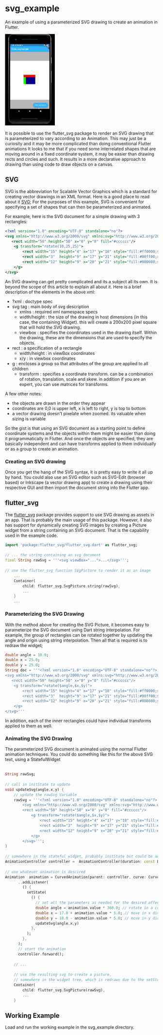 # svg_example

An example of using a parameterized SVG drawing to create an animation in Flutter.

<img height="300" src="svg-example.gif" alt="example animation"/>

It is possible to use the flutter_svg package to render an SVG drawing that is parameterized to vary according to an Animation. This may just be a curiosity and it may be more complicated than doing conventional Flutter animations It looks to me that if you need some interrelated shapes that are moving around in a fixed coordinate system, it may be easier than drawing rects and circles and such. It results in a more declarative approach to drawing than using code to draw objects on a canvas.

## SVG

SVG is the abbreviation for Scalable Vector Graphics which is a standard for creating
vector drawings in an XML format. Here is a good place to read about it [SVG](https://developer.mozilla.org/en-US/docs/Web/SVG);
For the purposes of this example, SVG is convenient for specifying a set of shapes that can then be parameterized and animated.

For example, here is the SVG document for a simple drawing with 3 rectangles:

```xml
<?xml version="1.0" encoding="UTF-8" standalone="no"?>
<svg xmlns="http://www.w3.org/2000/svg" xmlns:svg="http://www.w3.org/2000/svg" width="200" height="200" version="1.1" viewBox="0 0 50 50">
   <rect width="50" height="50" x="0" y="0" fill="#cccccc"/>
    <g transform="rotate(10,25,25)">
        <rect width="15" height="4" x="17" y="18" style="fill:#ff0000;stroke-width:0.2" />
        <rect width="3"  height="9" x="17" y="21" style="fill:#00ff00;stroke-width:0.2" />
        <rect width="12" height="9" x="20" y="21" style="fill:#000080;stroke-width:0.2" />
    </g>
</svg>
```

An SVG drawing can get pretty complicated and its a subject all its own. It is beyond the scope of this article
to explain all about it. Here is a brief description of the elements in the above xml:
  - ?xml : doctype spec
  - svg tag : main body of svg description
    - xmlns : required xml namespace specs
    - width/height : the size of the drawing in host dimensions (in this case, the containing Widget). this will create a 200x200 pixel square that will hold the SVG drawing.
    - viewbox : specifies the coordinates used in the drawing itself. Within the drawing, these are the dimensions that are used to specify the objects.
  - rect : a specification of a rectangle
    - width/height : in viewBox coordinates
    - x/y : in viewbox coordinates
  - g : encloses a group so that attributes of the group are applied to all children
    - transform : specifies a coordinate transform. can be a combination of rotation, translation, scale and skew. in addition if you are an expert, you can use matrices for transforms. 

A few other notes:
  - the objects are drawn in the order they appear
  - coordinates are 0,0 is upper left, x is left to right, y is top to bottom
  - a vector drawing doesn't pixelate when zoomed. its valuable when sizing is variable


So the gist is that using an SVG document as a starting point to define coordinate systems and the objects within them
might be easier than doing it programmatically in Flutter. And once the objects are specified, they are basically independent
and can have transforms applied to them individually or as a group to create an animation. 

### Creating an SVG drawing

Once you get the hang of the SVG syntax, it is pretty easy to write it all up by hand. You could also use an SVG editor 
such as SVG-Edit (browser based) or Inkscape (a vector drawing app) to create a drawing using their respective GUI and then
import the document string into the Flutter app.

## flutter_svg

The [flutter_svg](https://pub.dev/packages/flutter_svg) package provides support to use SVG drawing as assets in an app. That
is probably the main usage of this package. However, it also has support for dynamically creating SVG images by creating
a Picture widget from a string containing an SVG document. That is the capability used in the example code. 

```dart
import 'package:flutter_svg/flutter_svg.dart' as flutter_svg;

// ... the string containing an svg document
final String rawSvg = '''<svg viewBox="...">...</svg>''';

// use the flutter_svg function SVgPicture to render it as an image
    ...
    Container(
        child: flutter_svg.SvgPicture.string(rawSvg),
        ...
    }
    ...

```

### Parameterizing the SVG Drawing

With the method above for creating the SVG Picture, it becomes easy to parameterize the SVG document
using Dart string interpolation. For example, the group of rectangles can be rotated together
by updating the angle and origin using string interpolation. Then all that is required is to redraw
the widget;

```dart
double angle = 10.0;
double x = 25.0;
double y = 25.0;
String doc = '''<?xml version="1.0" encoding="UTF-8" standalone="no"?>
<svg xmlns="http://www.w3.org/2000/svg" xmlns:svg="http://www.w3.org/2000/svg" width="200" height="200" version="1.1" viewBox="0 0 50 50">
   <rect width="50" height="50" x="0" y="0" fill="#cccccc"/>
    <g transform="rotate($angle,$x,$y)">
        <rect width="15" height="4" x="17" y="18" style="fill:#ff0000;stroke-width:0.2" />
        <rect width="3"  height="9" x="17" y="21" style="fill:#00ff00;stroke-width:0.2" />
        <rect width="12" height="9" x="20" y="21" style="fill:#000080;stroke-width:0.2" />
    </g>
</svg>'''
```

In addition, each of the inner rectangles could have individual transforms applied to them as well.


### Animating the SVG Drawing

The parameterized SVG document is animated using the normal Flutter animation techniques. You could do something 
like this for the above SVG text, using a StatefulWidget

```dart

String rawSvg;

// call in initState to update
void updateSvg(angle,x,y) {
    // update the rawSvg Variable
    rawSvg = '''<?xml version="1.0" encoding="UTF-8" standalone="no"?>
        <svg xmlns="http://www.w3.org/2000/svg" xmlns:svg="http://www.w3.org/2000/svg" width="200" height="200" version="1.1" viewBox="0 0 50 50">
        <rect width="50" height="50" x="0" y="0" fill="#cccccc"/>
            <g transform="rotate($angle,$x,$y)">
                <rect width="15" height="4" x="17" y="18" style="fill:#ff0000;stroke-width:0.2" />
                <rect width="3"  height="9" x="17" y="21" style="fill:#00ff00;stroke-width:0.2" />
                <rect width="12" height="9" x="20" y="21" style="fill:#000080;stroke-width:0.2" />
            </g>
        </svg>''';
}

// somewhere in the stateful widget, probably initState but could be anywhere in the program logic
AnimationController controller =  AnimationController(duration: const Duration(seconds: 2), vsync: this);

// use whatever animation is descired
Animation  animation = CurvedAnimation(parent: controller, curve: Curves.easeOut)
      ..addListener(
        () {
          setState(
            () {
              // set all the parameters as needed for the desired affect
              double angle = animation.value * 360.0; // rotate in a complete circle
              double x = 17.0 + animation.value * 5.0; // move in x direction
              double y = 18.0 - animation.value * 5.0; // move in y direction
              updateSvg(angle,x,y)
            },
          );
        },
      );
      // start the animation
      controller.forward();

    // ...

    // use the resulting svg to create a picture,
    // somewhere in the widget tree, which is redrawn due to the setState call in the animation listener
    Container(
        child: flutter_svg.SvgPicture(rawSvg),
        ...
    }
```

## Working Example

Load and run the working example in the svg_example directory.